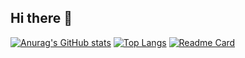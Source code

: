 ## Hi there 👋

[![Anurag's GitHub stats](https://github-readme-stats.vercel.app/api?username=Stitch-1028&bg_color=#7CE462,#909090)](https://github.com/anuraghazra/github-readme-stats)
[![Top Langs](https://github-readme-stats.vercel.app/api/top-langs/?username=Stitch-1028&theme=dracula&layout=compact)](https://github.com/anuraghazra/github-readme-stats)
[![Readme Card](https://github-readme-stats.vercel.app/api/pin/?username=Stitch-1028&repo=Stitch-1028)](https://github.com/anuraghazra/github-readme-stats)
